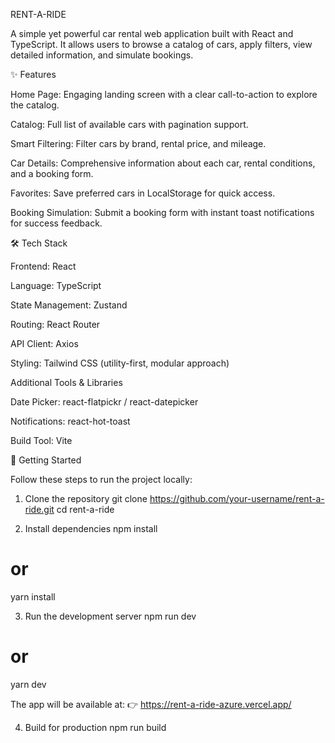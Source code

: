 RENT-A-RIDE

A simple yet powerful car rental web application built with React and TypeScript. It allows users to browse a catalog of cars, apply filters, view detailed information, and simulate bookings.

✨ Features

Home Page: Engaging landing screen with a clear call-to-action to explore the catalog.

Catalog: Full list of available cars with pagination support.

Smart Filtering: Filter cars by brand, rental price, and mileage.

Car Details: Comprehensive information about each car, rental conditions, and a booking form.

Favorites: Save preferred cars in LocalStorage for quick access.

Booking Simulation: Submit a booking form with instant toast notifications for success feedback.

🛠️ Tech Stack

Frontend: React

Language: TypeScript

State Management: Zustand

Routing: React Router

API Client: Axios

Styling: Tailwind CSS (utility-first, modular approach)

Additional Tools & Libraries

Date Picker: react-flatpickr / react-datepicker

Notifications: react-hot-toast

Build Tool: Vite

🚀 Getting Started

Follow these steps to run the project locally:

1. Clone the repository
   git clone https://github.com/your-username/rent-a-ride.git
   cd rent-a-ride

2. Install dependencies
   npm install

# or

yarn install

3. Run the development server
   npm run dev

# or

yarn dev

The app will be available at:
👉 https://rent-a-ride-azure.vercel.app/

4. Build for production
   npm run build
